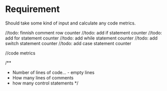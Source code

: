 # Requirement

Should take some kind of input and calculate any code metrics.

//todo: finnish comment row counter
//todo: add if statement counter
//todo: add for statement counter
//todo: add while statement counter
//todo: add switch statement counter
//todo: add case statement counter

//code metrics

/**
 * Number of lines of code... - empty lines
 * How many lines of comments
 * how many control statements
 */
